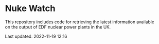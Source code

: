 # Nuke Watch

This repository includes code for retrieving the latest information available on the output of EDF nuclear power plants in the UK.

Last updated: 2022-11-19 12:16